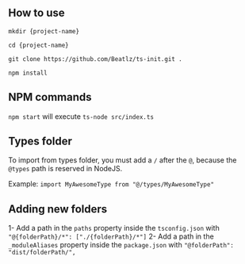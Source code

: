## How to use
`mkdir {project-name}`

`cd {project-name}`

`git clone https://github.com/Beatlz/ts-init.git .`

`npm install`

## NPM commands

`npm start` will execute `ts-node src/index.ts`

## Types folder

To import from types folder, you must add a `/` after the `@`, because the `@types` path is reserved in NodeJS. 

Example: `import MyAwesomeType from "@/types/MyAwesomeType"`

## Adding new folders

1- Add a path in the `paths` property inside the `tsconfig.json` with `"@{folderPath}/*": ["./{folderPath}/*"]`
2- Add a path in the `_moduleAliases` property inside the `package.json` with `"@folderPath": "dist/folderPath/",`
